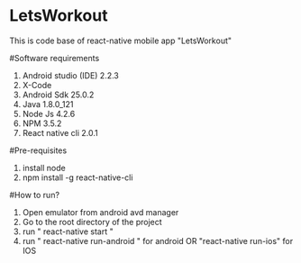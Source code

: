 # LetsWorkout
This is code base of react-native mobile app "LetsWorkout"




#Software requirements


1. Android studio (IDE)	2.2.3
2. X-Code
3. Android Sdk	25.0.2
4. Java	1.8.0_121
5. Node Js	4.2.6
6. NPM	3.5.2
7. React native cli	2.0.1


#Pre-requisites
1. install node
2. npm install -g react-native-cli


#How to run?
1. Open emulator from android avd manager
2. Go to the root directory of the project
3. run " react-native start "
4. run  " react-native run-android " for android OR "react-native run-ios" for IOS

